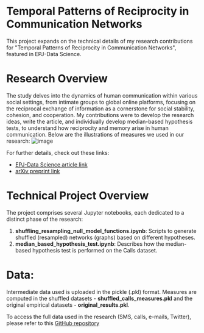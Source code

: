 # Temporal Patterns of Reciprocity in Communication Networks
This project expands on the technical details of my research contributions for "Temporal Patterns of Reciprocity in Communication Networks", featured in EPJ-Data Science. 
# Research Overview
The study delves into the dynamics of human communication within various social settings, from intimate groups to global online platforms, focusing on the reciprocal exchange of information as a cornerstone for social stability, cohesion, and cooperation. My contributions were to develop the research ideas, write the article, and individually develop median-based hypothesis tests, to understand how reciprocity and memory arise in human communication. Below are the illustrations of measures we used in our research:
![image](https://github.com/lukablagoje/temporal-patterns-of-reciprocity-in-communication-networks/assets/52599010/5091a5e1-6925-443f-8134-477127126424)

For further details, check out these links:
- [EPJ-Data Science article link](https://epjds.epj.org/articles/epjdata/abs/2023/01/13688_2023_Article_382/13688_2023_Article_382.html)
- [arXiv preprint link](https://arxiv.org/abs/2207.03910)

# Technical Project Overview
The project comprises several Jupyter notebooks, each dedicated to a distinct phase of the research:

1. **shuffling_resampling_null_model_functions.ipynb**: Scripts to generate shuffled (resampled) networks (graphs) based on different hypotheses.
2. **median_based_hypothesis_test.ipynb**: Describes how the median-based hypothesis test is performed on the Calls dataset.

# Data:
Intermediate data used is uploaded in the pickle (.pkl) format. Measures are computed in the shuffled datasets - **shuffled_calls_measures.pkl**  and the original empirical datasets - **original_results.pkl**.

To access the  full data used in the research (SMS, calls, e-mails, Twitter), please refer to this [GitHub repository](https://github.com/dynamicalsystemsceu/data)
